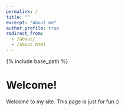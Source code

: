 ```yaml
---
permalink: /
title: ""
excerpt: "About me"
author_profile: true
redirect_from: 
  - /about/
  - /about.html
---
```


{% include base_path %}


<meta name='LTF_verify' content='28f094741fa78ee9caf539a1fbcb9163'/>


# Welcome!

Welcome to my site. This page is just for fun :)

<!-- I am Cao Thang Nguyen, a PhD candidate in Computational Mechanics at Ulsan National Institute of Science & Technology (UNIST). 


I am one of the populace interested in Computational Solid Mechanics which focuses on the atomistic scale, coarse-grained dynamics and rare event.-->



<!-- I am a PhD student in Computer Vision and Machine Learning in the [IMAGINE team](http://imagine.enpc.fr/) of [Ecole des Ponts Paristech](http://www.enpc.fr/) in Paris. I am working on 3D Scene Understanding from images under the supervision of [Prof. Vincent Lepetit](http://imagine.enpc.fr/~lepetitv/), with a current focus on Monocular 3D Geometry Estimation, which aims to predict a geometric representation of a 3D scene given a single image. 

I received a MRes degree in [Mathematics, Vision, and Learning (MVA)](http://math.ens-paris-saclay.fr/version-francaise/formations/master-mva/) from [ENS Paris-Saclay](http://ens-paris-saclay.fr/). Before that, I obtained joint MS degrees from [Imperial College London](https://www.imperial.ac.uk/) and [Institut d'Optique Graduate School Paristech](https://www.institutoptique.fr/) in Optics, Physics and Signal Processing. 

*I am organizing weekly seminars on Wednesdays, please reach out to me at michael.ramamonjisoa[at]enpc[dot]fr if you wish to present your work to Imagine's students, and permanent researchers.* -->


<!-- # News
- 01/2022: Something ... -->




<!-- ### [Publications](https://thangckt.github.io/404)                (https://thangckt.github.io/publications)  -->

